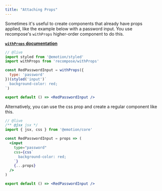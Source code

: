 ```yaml
---
title: "Attaching Props"
---
```


Sometimes it's useful to create components that already have props applied, like the example below with a password input. You use recompose's `withProps` higher-order component to do this.

**[`withProps` documentation](https://github.com/acdlite/recompose/blob/master/docs/API.md#withprops)**

```jsx
// @live
import styled from '@emotion/styled'
import withProps from 'recompose/withProps'

const RedPasswordInput = withProps({
  type: 'password'
})(styled('input')`
  background-color: red;
`)

export default () => <RedPasswordInput />
```

Alternatively, you can use the css prop and create a regular component like this.

```jsx
// @live
/** @jsx jsx */
import { jsx, css } from '@emotion/core'

const RedPasswordInput = props => (
  <input
    type="password"
    css={css`
      background-color: red;
    `}
    {...props}
  />
)

export default () => <RedPasswordInput />
```
